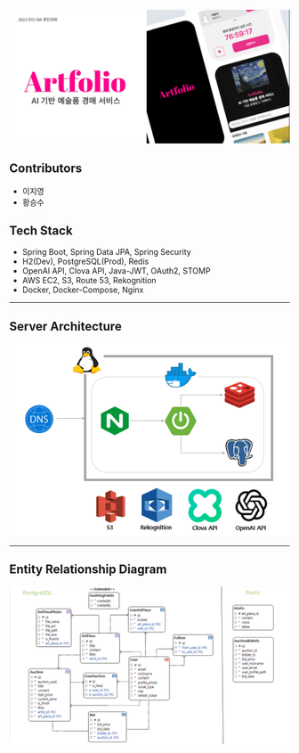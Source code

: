 ![](document/artfolio_main.png)

## Contributors
- 이지영
- 황승수


## Tech Stack
- Spring Boot, Spring Data JPA, Spring Security
- H2(Dev), PostgreSQL(Prod), Redis
- OpenAI API, Clova API, Java-JWT, OAuth2, STOMP
- AWS EC2, S3, Route 53, Rekognition
- Docker, Docker-Compose, Nginx

<hr/>

## Server Architecture
![](document/artfolio_architecture.png)

<hr/>

## Entity Relationship Diagram
![](document/artfolio_erd.png)